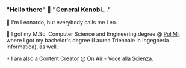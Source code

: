 ### "Hello there" 👋 "General Kenobi..."

👯 I'm Leonardo, but everybody calls me Leo.

🔭 I got my M.Sc. Computer Science and Engineering degree @ [PoliMi](https://www.polimi.it/), where I got my bachelor's degree (Laurea Triennale in Ingegneria Informatica), as well.

⚡ I am also a Content Creator @ [On Air - Voce alla Scienza](https://onairscienza.com/).
